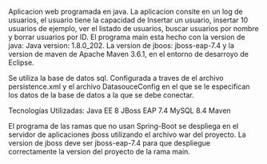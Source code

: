 Aplicacion web programada en java. La aplicacion consite en un log de usuarios, el usuario tiene la capacidad de Insertar un usuario, insertar 10 usuarios de ejemplo, ver el listado de usuarios, buscar usuarios por nombre y borrar usuarios por ID. El programa main esta hecho con la version de java: Java version: 1.8.0_202. La version de jboos: jboss-eap-7.4 y la version de maven de Apache Maven 3.6.1, en el entorno de desarroyo de Eclipse.

Se utiliza la base de datos sql. Configurada a traves de el archivo persistence.xml y el archivo DatasouceConfig en el que se le especifican los datos de la base de datos a la que se debe conectar.

Tecnologías Utilizadas:
Java EE 8
JBoss EAP 7.4
MySQL 8.4
Maven

El programa de las ramas que no usan Spring-Boot se despliega en el servidor de aplicaciones jboss utilizando el archivo war del proyecto. La version de jboss deve ser jboss-eap-7.4 para que despliegue correctamente la version del proyecto de la rama main. 

